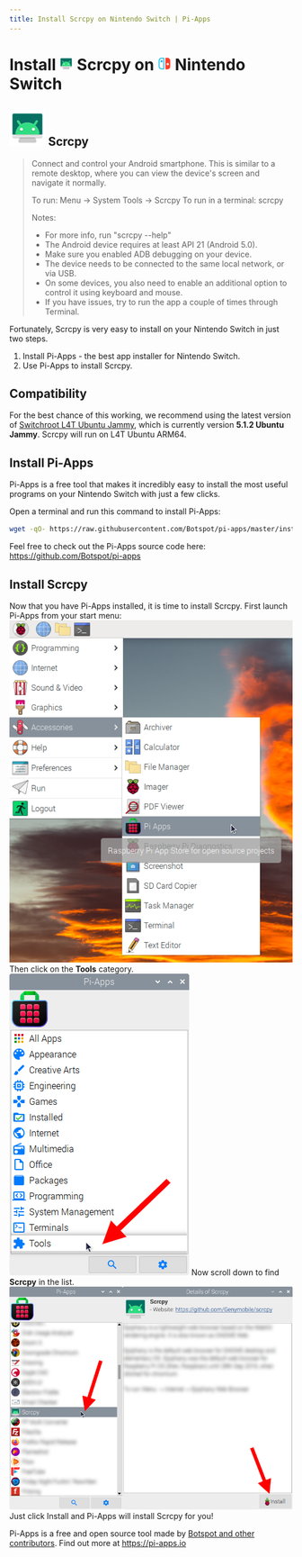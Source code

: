 ```yaml
---
title: Install Scrcpy on Nintendo Switch | Pi-Apps
---
```

<div class="simple-install-content content">

# Install <img src="/img/app-icons/Scrcpy/icon-64.png" height=24> Scrcpy on <img src=/img/other-icons/switch-icon.svg height=24> Nintendo Switch

## <img src="/img/app-icons/Scrcpy/icon-64.png"> Scrcpy
> Connect and control your Android smartphone.
> This is similar to a remote desktop, where you can view the device's screen and navigate it normally.
> 
> To run: Menu -> System Tools -> Scrcpy
> To run in a terminal: scrcpy
> 
> Notes:
> - For more info, run "scrcpy --help"
> - The Android device requires at least API 21 (Android 5.0).
> - Make sure you enabled ADB debugging on your device.
> - The device needs to be connected to the same local network, or via USB.
> - On some devices, you also need to enable an additional option to control it using keyboard and mouse.
> - If you have issues, try to run the app a couple of times through Terminal.

Fortunately, Scrcpy is very easy to install on your Nintendo Switch in just two steps.
1. Install Pi-Apps - the best app installer for Nintendo Switch.
2. Use Pi-Apps to install Scrcpy.
</div>
<div class="simple-install-content content">

## Compatibility
For the best chance of this working, we recommend using the latest version of [Switchroot L4T Ubuntu Jammy](https://wiki.switchroot.org/wiki/linux/l4t-ubuntu-jammy-installation-guide), which is currently version **5.1.2 Ubuntu Jammy**.
Scrcpy will run on L4T Ubuntu ARM64.
</div>
<div class="simple-install-content content">

## Install Pi-Apps

Pi-Apps is a free tool that makes it incredibly easy to install the most useful programs on your Nintendo Switch with just a few clicks.

Open a terminal and run this command to install Pi-Apps:
```bash
wget -qO- https://raw.githubusercontent.com/Botspot/pi-apps/master/install | bash
```
Feel free to check out the Pi-Apps source code here: https://github.com/Botspot/pi-apps
</div>
<div class="simple-install-content content">

## Install Scrcpy

Now that you have Pi-Apps installed, it is time to install Scrcpy.
First launch Pi-Apps from your start menu:
<img src="/img/start-menu.png">
Then click on the <b>Tools</b> category.
<img src="/img/category-selections/Tools.png">
Now scroll down to find <b>Scrcpy</b> in the list.
<img src="/img/app-icons/Scrcpy/app-selection.png">
Just click Install and Pi-Apps will install Scrcpy for you!
</div>
<div class="simple-install-content content">

Pi-Apps is a free and open source tool made by [Botspot and other contributors](/about/#contributors). Find out more at https://pi-apps.io
</div>
